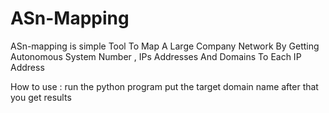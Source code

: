 # ASn-Mapping
ASn-mapping is simple Tool To Map A Large Company Network By Getting Autonomous System  Number , IPs Addresses And Domains To Each IP Address

How to use : 
run the python program
put the target domain name after that you get results
